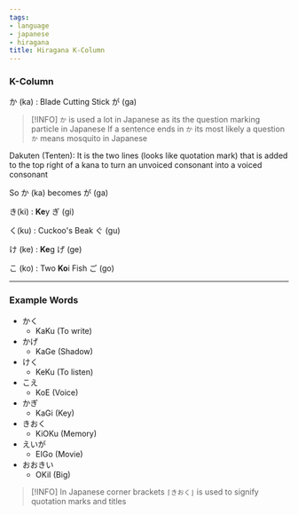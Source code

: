 ```yaml
---
tags:
- language
- japanese
- hiragana
title: Hiragana K-Column
---
```


### K-Column

か (ka) : Blade Cutting Stick
が (ga)

 > [!INFO]
 > `か` is used a lot in Japanese as its the question marking particle in Japanese
 > If a sentence ends in `か` its most likely a question
 > `か` means mosquito in Japanese

Dakuten (Tenten): It is the two lines (looks like quotation mark) that is added to the top right of a kana to turn an unvoiced consonant into a voiced consonant

So か (ka) becomes が (ga)

き(ki) : **Ke**y
ぎ (gi)

く(ku) : Cuckoo's Beak
ぐ (gu)

け (ke) : **Ke**g
げ (ge)

こ (ko) : Two **Ko**i Fish
ご (go)

---

### Example Words

* かく
	 * KaKu (To write)
* かげ 
	* KaGe (Shadow)
* けく
	* KeKu (To listen)
* こえ
	* KoE (Voice)
* かぎ
	* KaGi (Key)
* きおく
	* KiOKu (Memory)
* えいが 
	* EIGo (Movie)
* おおきい 
	* OKiI (Big)

 > [!INFO]
 > In Japanese corner brackets `⌈きおく⌋` is used to signify quotation marks and titles